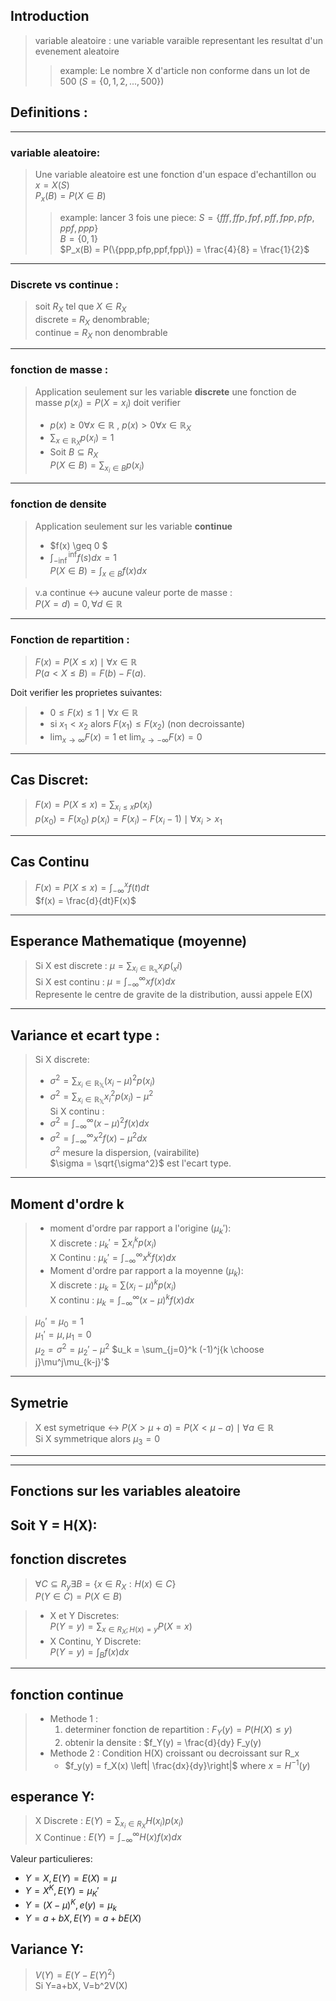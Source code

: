 ## Introduction
> variable aleatoire : une variable varaible representant les resultat d'un evenement aleatoire
> > example: Le nombre X d'article non conforme dans un lot de 500 ($S = \{ 0,1,2,...,500\}$)
## Definitions : 
---
### variable aleatoire:
> Une variable aleatoire est une fonction d'un espace d'echantillon ou $x=X(S)$  
> $P_x(B)=P(X\in B)$
> > example: lancer 3 fois une piece:
> > $S = \{fff,ffp,fpf,pff,fpp,pfp,ppf,ppp\}$  
> > $B=\{0,1\}$  
> > $P_x(B) = P(\{ppp,pfp,ppf,fpp\}) = \frac{4}{8} = \frac{1}{2}$
---
### Discrete vs continue :
> soit $R_X$ tel que $X \in R_X$  
> discrete = $R_X$ denombrable;  
> continue = $R_X$ non denombrable
---
### fonction de masse :
> Application seulement sur les variable __discrete__
> une fonction de masse $p(x_i) = P(X=x_i)$  doit verifier
> + $p(x) \geq 0 \forall x \in \mathbb{R}$ , $p(x) > 0 \forall x \in \mathbb{R}_X$
> + $\sum_{x\in \mathbb{R}_X} p(x_i)=1$
> + Soit $B\subseteq R_X$<br>$P(X\in B) = \sum_{x_i\in B} p(x_i)$
---
### fonction de densite
> Application seulement sur les variable __continue__  
> + $f(x) \geq 0 $
> + $\int_{-\inf}^{\inf}f(s)dx=1$  
> $P(X\in B) =\int_{x\in B} f(x)dx$

> v.a continue $\leftrightarrow$ aucune valeur porte de masse :<br>
> $P(X=d)=0,\forall d\in \mathbb{R}$
---
### Fonction de repartition :
> $F(x)=P(X\leq x)\mid \forall x \in \mathbb{R}$  
> $P(a<X\leq B) = F(b)-F(a)$.  

Doit verifier les proprietes suivantes:
> + $0\leq F(x)\leq 1 \mid \forall x \in \mathbb{R}$
> + si $x_1<x_2$ alors $F(x_1)\leq F(x_2)$ (non decroissante)
> + $\lim_{x\to\infty} F(x) =1$ et $\lim_{x\to -\infty} F(x) =0$
>
---
## Cas Discret:
> $F(x)=P(X\leq x)=\sum_{x_i\leq x} p(x_i)$  
> $p(x_0) = F(x_0)$
> $p(x_i) = F(x_i) - F(x_i-1) \mid \forall x_i>x_1$
---
## Cas Continu
> $F(x) = P(X\leq x)=\int_{-\infty}^x f(t)dt$  
> $f(x) = \frac{d}{dt}F(x)$  
---
## Esperance Mathematique (moyenne)
> Si X est discrete : $\mu = \sum_{x_i\in \mathbb{R_x}}x_ip(_xi)$  
> Si X est continu  : $\mu = \int_{-\infty}^{\infty} xf(x)dx$  
> Represente le centre de gravite de la distribution, aussi appele E(X)
---
## Variance et ecart type :
> Si X discrete:
> + $\sigma^2 = \sum_{x_i\in \mathbb{R_X}}(x_i - \mu)^2p(x_i)$  
> + $\sigma^2 = \sum_{x_i\in \mathbb{R_X}}x_i^2p(x_i) - \mu^2$  
> Si X continu :
> + $\sigma^2 = \int_{-\infty}^\infty (x-\mu)^2f(x)dx$  
> + $\sigma^2 = \int_{-\infty}^\infty x^2f(x) - \mu^2dx$  
> $\sigma^2$ mesure la dispersion, (vairabilite)  
> $\sigma = \sqrt{\sigma^2}$ est l'ecart type.
---
## Moment d'ordre k
> + moment d'ordre par rapport a l'origine ($\mu_k'$):  
> X discrete : $\mu_k' = \sum x_i^kp(x_i)$  
> X Continu  : $\mu_k' =\int_{-\infty}^\infty x^kf(x)dx$ 
> + Moment d'ordre par rapport a la moyenne ($\mu_k$):  
> X discrete : $\mu_k = \sum (x_i-\mu)^kp(x_i)$  
> X continu  : $\mu_k = \int_{-\infty}^\infty (x-\mu)^kf(x)dx$

> $\mu_0' = \mu_0 = 1$  
> $\mu_1' = \mu , \mu_1 = 0$  
> $\mu_2 = \sigma^2 = \mu_2' - \mu^2$
> $u_k = \sum_{j=0}^k (-1)^j{k \choose j}\mu^j\mu_{k-j}'$
---
## Symetrie

> X est symetrique $\leftrightarrow$ $P(X>\mu+a) = P(X<\mu-a)\mid \forall a \in \mathbb{R}$  
> Si X symmetrique alors $\mu_3 =0$
---
---
## Fonctions sur les variables aleatoire
Soit Y = H(X): 
---
fonction discretes
---
> $\forall C \subseteq R_y \exists B=\{ x\in R_X : H(x) \in C\}$  
> $P(Y\in C) = P(X\in B)$

> + X et Y Discretes:  
> $P(Y=y) = \sum_{x\in R_X; H(x)=y} P(X=x)$ 
> + X Continu, Y Discrete:    
> $P(Y=y) = \int_B f(x)dx$
---
fonction continue
---
> + Methode 1 :  
>   1. determiner fonction de repartition : $F_Y(y) = P(H(X)\leq y)$  
>   2. obtenir la densite : $f_Y(y) = \frac{d}{dy} F_y(y)
> + Methode 2 :
>   Condition H(X) croissant ou decroissant sur R_x  
>   - $f_y(y) = f_X(x) \left| \frac{dx}{dy}\right|$  where $x=H^{-1}(y)$

## esperance Y:
> X Discrete : $E(Y) = \sum_{x_i\in R_X} H(x_i)p(x_i)$  
> X Continue : $E(Y)=\int_{-\infty}^\infty H(x)f(x)dx$

Valeur particulieres:  
- $Y=X, E(Y) = E(X) = \mu$
- $Y=X^K , E(Y) = \mu_K'$
- $Y=(X - \mu)^K, e(y) = \mu_k$
- $Y=a+bX, E(Y) = a+bE(X)$

## Variance Y:
> $V(Y) = E(Y-E(Y)^2)$  
> Si Y=a+bX, V=b^2V(X)